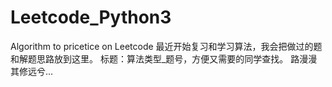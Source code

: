 # Leetcode_Python3
Algorithm to pricetice on Leetcode
最近开始复习和学习算法，我会把做过的题和解题思路放到这里。
标题：算法类型_题号，方便又需要的同学查找。
路漫漫其修远兮...

